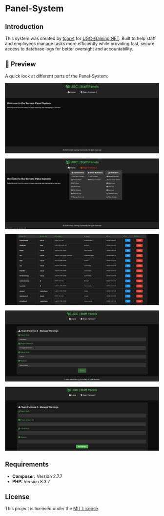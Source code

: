 # Panel-System

## Introduction
This system was created by [tgaryt](https://ugc-gaming.net/index.php?members/ryt.3/) for [UGC-Gaming.NET](https://ugc-gaming.net). Built to help staff and employees manage tasks more efficiently while providing fast, secure access to database logs for better oversight and accountability.

## 📸 Preview

A quick look at different parts of the Panel-System:

![Image 1](images/image-1.png)

![Image 2](images/image-2.png)

![Image 3](images/image-3.png)

![Image 4](images/image-4.png)

![Image 5](images/image-5.png)

## Requirements

- **Composer:** Version 2.7.7
- **PHP:** Version 8.3.7

## License
This project is licensed under the [MIT License](LICENSE).
